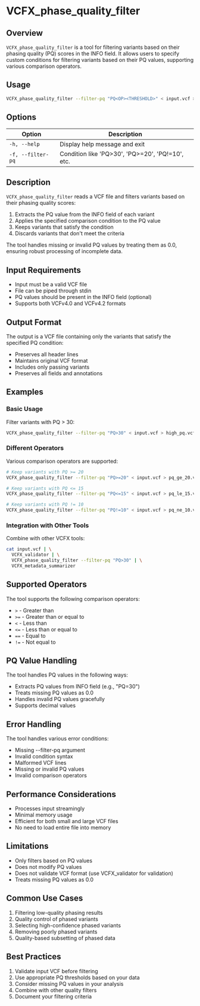 # VCFX_phase_quality_filter

## Overview

`VCFX_phase_quality_filter` is a tool for filtering variants based on their phasing quality (PQ) scores in the INFO field. It allows users to specify custom conditions for filtering variants based on their PQ values, supporting various comparison operators.

## Usage

```bash
VCFX_phase_quality_filter --filter-pq "PQ<OP><THRESHOLD>" < input.vcf > output.vcf
```

## Options

| Option | Description |
|--------|-------------|
| `-h, --help` | Display help message and exit |
| `-f, --filter-pq` | Condition like 'PQ>30', 'PQ>=20', 'PQ!=10', etc. |

## Description

`VCFX_phase_quality_filter` reads a VCF file and filters variants based on their phasing quality scores:

1. Extracts the PQ value from the INFO field of each variant
2. Applies the specified comparison condition to the PQ value
3. Keeps variants that satisfy the condition
4. Discards variants that don't meet the criteria

The tool handles missing or invalid PQ values by treating them as 0.0, ensuring robust processing of incomplete data.

## Input Requirements

- Input must be a valid VCF file
- File can be piped through stdin
- PQ values should be present in the INFO field (optional)
- Supports both VCFv4.0 and VCFv4.2 formats

## Output Format

The output is a VCF file containing only the variants that satisfy the specified PQ condition:
- Preserves all header lines
- Maintains original VCF format
- Includes only passing variants
- Preserves all fields and annotations

## Examples

### Basic Usage

Filter variants with PQ > 30:

```bash
VCFX_phase_quality_filter --filter-pq "PQ>30" < input.vcf > high_pq.vcf
```

### Different Operators

Various comparison operators are supported:

```bash
# Keep variants with PQ >= 20
VCFX_phase_quality_filter --filter-pq "PQ>=20" < input.vcf > pq_ge_20.vcf

# Keep variants with PQ <= 15
VCFX_phase_quality_filter --filter-pq "PQ<=15" < input.vcf > pq_le_15.vcf

# Keep variants with PQ != 10
VCFX_phase_quality_filter --filter-pq "PQ!=10" < input.vcf > pq_ne_10.vcf
```

### Integration with Other Tools

Combine with other VCFX tools:

```bash
cat input.vcf | \
  VCFX_validator | \
  VCFX_phase_quality_filter --filter-pq "PQ>30" | \
  VCFX_metadata_summarizer
```

## Supported Operators

The tool supports the following comparison operators:
- `>` - Greater than
- `>=` - Greater than or equal to
- `<` - Less than
- `<=` - Less than or equal to
- `==` - Equal to
- `!=` - Not equal to

## PQ Value Handling

The tool handles PQ values in the following ways:
- Extracts PQ values from INFO field (e.g., "PQ=30")
- Treats missing PQ values as 0.0
- Handles invalid PQ values gracefully
- Supports decimal values

## Error Handling

The tool handles various error conditions:
- Missing --filter-pq argument
- Invalid condition syntax
- Malformed VCF lines
- Missing or invalid PQ values
- Invalid comparison operators

## Performance Considerations

- Processes input streamingly
- Minimal memory usage
- Efficient for both small and large VCF files
- No need to load entire file into memory

## Limitations

- Only filters based on PQ values
- Does not modify PQ values
- Does not validate VCF format (use VCFX_validator for validation)
- Treats missing PQ values as 0.0

## Common Use Cases

1. Filtering low-quality phasing results
2. Quality control of phased variants
3. Selecting high-confidence phased variants
4. Removing poorly phased variants
5. Quality-based subsetting of phased data

## Best Practices

1. Validate input VCF before filtering
2. Use appropriate PQ thresholds based on your data
3. Consider missing PQ values in your analysis
4. Combine with other quality filters
5. Document your filtering criteria 